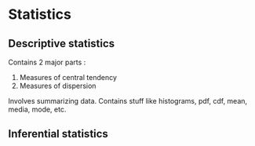 # Statistics



## Descriptive statistics

Contains 2 major parts :

1. Measures of central tendency
2. Measures of dispersion

Involves summarizing data. Contains stuff like histograms, pdf, cdf, mean, media, mode, etc.



## Inferential statistics

